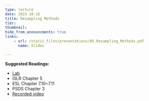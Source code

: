 ```yaml
---
type: lecture
date: 2023-10-16
title: Resampling Methods
tldr: 
thumbnail: 
hide_from_announcments: true
links: 
    - url: /static_files/presentations/05_Resampling_Methods.pdf
      name: Slides

---
```

**Suggested Readings:**
- [Lab](https://github.com/phonchi/ISLP_labs/blob/main/Ch05-resample-lab.ipynb)
- ISLR Chapter 5
- ESL Chapter 7.10~7.11
- PSDS Chapter 3
- [Recorded video](https://youtube.com/playlist?list=PLHNZtBNWQ-85R891UffoLQrU8-zRDG8_z&si=r8gChd8jjN49hbr7)

